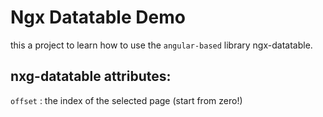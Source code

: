 # Ngx Datatable Demo
this a project to learn how to use the `angular-based` library ngx-datatable.

## nxg-datatable attributes:
`offset` : the index of the selected page (start from zero!)
